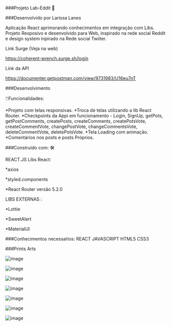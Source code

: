 ###Projeto Lab-Eddit 🤖

###Desenvolvido por Larissa Lanes

Aplicação React aprimorando conhecimentos em integração com Libs.
Projeto Resposivo e  desenvolvido para Web, inspirado na rede social Reddit e design system inpirado na Rede social Twiiter.

Link Surge (Veja na web)

https://coherent-wrench.surge.sh/login

Link da API 

https://documenter.getpostman.com/view/9731983/U16eu7nT

###Desenvolvimento

🖱️Funcionalidades: 

*Projeto com telas responsivas.
*Troca de telas utilizando a lib React Router.
*Checkpoints da Appi em funcionamento - Login, SignUp, getPots, getPostComments, createPosts, createComments, createPotsVote, createCommentVote, changePostVote, changeCommentsVote, deleteCommentVote, deletePotsVote.
*Tela Loading com animação.
*Comentários nos posts e posts Próprios.

###Construído com: 🛠️

REACT.JS Libs React:

*axios

*styled.components

*React Router versão 5.2.0

LIBS EXTERNAS :

*Lottie

*SweetAlert

*MaterialUI

###Conhecimentos necessaŕios:
REACT
JAVASCRIPT
HTML5
CSS3

###Prints Arts

![image](https://user-images.githubusercontent.com/91152234/147530378-9c5856de-f0d6-4a19-b4af-307051c7c67a.png)

![image](https://user-images.githubusercontent.com/91152234/147530621-eb2de1e9-e4a7-4c67-bff2-b43a07dc0eee.png)

![image](https://user-images.githubusercontent.com/91152234/147530410-7003d3fa-1b3f-44d0-a766-49cedb11fde5.png)

![image](https://user-images.githubusercontent.com/91152234/147530429-e0e6b684-dedf-47fe-a227-b575976442e7.png)

![image](https://user-images.githubusercontent.com/91152234/147530528-d73b1300-4fd4-44f6-a132-4002a7ad322e.png)

![image](https://user-images.githubusercontent.com/91152234/147530555-b15da77f-4b2f-4b72-9397-caecd0cf383d.png)

![image](https://user-images.githubusercontent.com/91152234/147530447-f2e5983b-0b54-44b6-b801-1030e2173dec.png)





